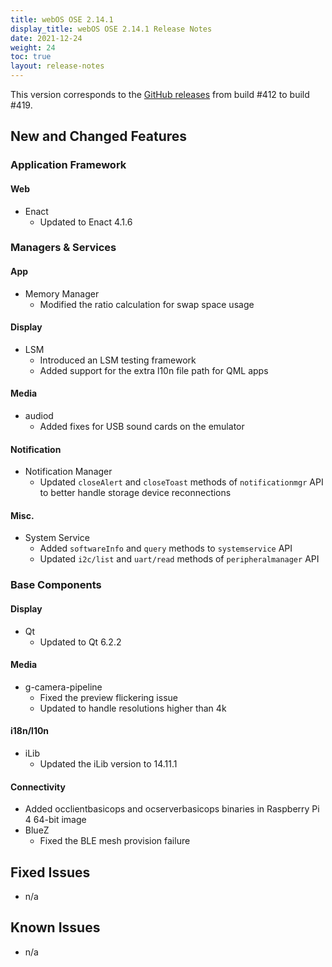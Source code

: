 ```yaml
---
title: webOS OSE 2.14.1
display_title: webOS OSE 2.14.1 Release Notes
date: 2021-12-24
weight: 24
toc: true
layout: release-notes
---
```


This version corresponds to the [GitHub releases](https://github.com/webosose/build-webos/releases) from build #412 to build #419.

## New and Changed Features


### Application Framework

#### Web
  - Enact
	  - Updated to Enact 4.1.6

### Managers & Services

#### App
  - Memory Manager
	  - Modified the ratio calculation for swap space usage

#### Display
  - LSM
	  - Introduced an LSM testing framework
	  - Added support for the extra l10n file path for QML apps
	  
#### Media
  - audiod
	  - Added fixes for USB sound cards on the emulator

#### Notification
  - Notification Manager
	  - Updated `closeAlert` and `closeToast` methods of `notificationmgr` API to better handle storage device reconnections
	  
#### Misc.
  - System Service
	  - Added `softwareInfo` and `query` methods to `systemservice` API
	  - Updated `i2c/list` and `uart/read` methods of `peripheralmanager` API
	  
### Base Components

#### Display
  - Qt
	  - Updated to Qt 6.2.2

#### Media
  - g-camera-pipeline
	  - Fixed the preview flickering issue
	  - Updated to handle resolutions higher than 4k

#### i18n/l10n
  - iLib
	  - Updated the iLib version to 14.11.1
	  
#### Connectivity
  - Added occlientbasicops and ocserverbasicops binaries in Raspberry Pi 4 64-bit image
  - BlueZ
	  - Fixed the BLE mesh provision failure

## Fixed Issues

  - n/a

## Known Issues

  - n/a

